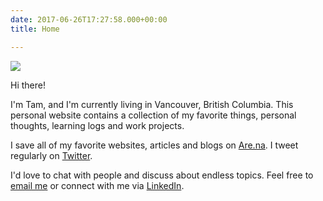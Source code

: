 ```yaml
---
date: 2017-06-26T17:27:58.000+00:00
title: Home

---
```

![](/uploads/IMG_3041.JPG)

Hi there!

I'm Tam, and I'm currently living in Vancouver, British Columbia. This personal website contains a collection of my favorite things, personal thoughts, learning logs and work projects.

I save all of my favorite websites, articles and blogs on [Are.na](https://www.are.na/tam-hn). I tweet regularly on [Twitter](https://twitter.com/ctvv3010).

I'd love to chat with people and discuss about endless topics. Feel free to [email me](mailto:nghtam179@gmail.com) or connect with me via [LinkedIn](https://www.linkedin.com/in/tamhnguyen179/).